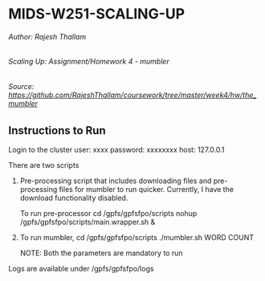 # MIDS-W251-SCALING-UP

###### Author: Rajesh Thallam
###### Scaling Up: Assignment/Homework 4 - mumbler
###### Source: https://github.com/RajeshThallam/coursework/tree/master/week4/hw/the_mumbler 

## Instructions to Run
Login to the cluster
user: xxxx
password: xxxxxxxx
host: 127.0.0.1

There are two scripts
1. Pre-processing script that includes downloading files and pre-processing files for mumbler to run quicker.
    Currently, I have the download functionality disabled.
    
    To run pre-processor
      cd /gpfs/gpfsfpo/scripts
      nohup /gpfs/gpfsfpo/scripts/main.wrapper.sh &

2. To run mumbler, 
      cd /gpfs/gpfsfpo/scripts
      ./mumbler.sh WORD COUNT
      
      NOTE: Both the parameters are mandatory to run

Logs are available under /gpfs/gpfsfpo/logs